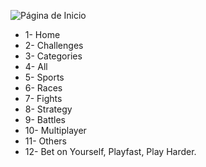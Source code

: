 ![Página de Inicio](https://i.ibb.co/4JDfnGd/PF.jpg)
- 1- Home
- 2- Challenges
- 3- Categories
- 4- All
- 5- Sports
- 6- Races
- 7- Fights
- 8- Strategy
- 9- Battles
- 10- Multiplayer
- 11- Others
- 12- Bet on Yourself, Playfast, Play Harder.
